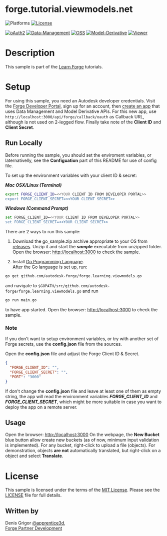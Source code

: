 # forge.tutorial.viewmodels.net

![Platforms](https://img.shields.io/badge/platform-windows%20%7C%20osx%20%7C%20linux-lightgray.svg)
[![License](http://img.shields.io/:license-mit-blue.svg)](http://opensource.org/licenses/MIT)

[![oAuth2](https://img.shields.io/badge/oAuth2-v1-green.svg)](http://developer.autodesk.com/)
[![Data-Management](https://img.shields.io/badge/Data%20Management-v1-green.svg)](http://developer.autodesk.com/)
[![OSS](https://img.shields.io/badge/OSS-v2-green.svg)](http://developer.autodesk.com/)
[![Model-Derivative](https://img.shields.io/badge/Model%20Derivative-v2-green.svg)](http://developer.autodesk.com/)
[![Viewer](https://img.shields.io/badge/Viewer-v4.0-green.svg)](http://developer.autodesk.com/)

# Description

This sample is part of the [Learn Forge](http://learnforge.autodesk.io) tutorials.

# Setup

For using this sample, you need an Autodesk developer credentials. Visit the [Forge Developer Portal](https://developer.autodesk.com), sign up for an account, then [create an app](https://developer.autodesk.com/myapps/create) that uses Data Management and Model Derivative APIs. For this new app, use `http://localhost:3000/api/forge/callback/oauth` as Callback URL, although is not used on 2-legged flow. Finally take note of the **Client ID** and **Client Secret**.

## Run Locally

Before running the sample, you should set the enviroment variables, or laternativelly, see the **Configuation** part of this README for use of config file. 

To set up the environment variables with your client ID & secret:

***Mac OSX/Linux (Terminal)***

```bash
export FORGE_CLIENT_ID=<<YOUR CLIENT ID FROM DEVELOPER PORTAL>>
export FORGE_CLIENT_SECRET=<<YOUR CLIENT SECRET>>
```    

***Windows (Command Prompt)***

```bash
set FORGE_CLIENT_ID=<<YOUR CLIENT ID FROM DEVELOPER PORTAL>>
set FORGE_CLIENT_SECRET=<<YOUR CLIENT SECRET>>
```

There are 2 ways to run this sample:

1. Download the go_sample.zip archive appropriate to your OS from [releases](https://github.com/Autodesk-Forge/learn.forge.viewmodels/releases). Unzip it and start the ***sample*** executable from unzipped folder. Open the browser: [http://localhost:3000](http://localhost:3000) to check the sample.

2. Install [Go Programming Language](https://golang.org/).    
After the Go language is set up, run:

```bash
go get github.com/autodesk-forge/forge.learning.viewmodels.go
```

and navigate to `$GOPATH/src/github.com/autodesk-forge/forge.learning.viewmodels.go` and run

```bash
go run main.go 
```
to have app started. Open the browser: [http://localhost:3000](http://localhost:3000) to check the sample.


### Note
If you don't want to setup environment variables, or try with another set of Forge secrets, use the **config.json** file from the sources.

Open the **config.json** file and adjust the Forge Client ID & Secret. 
	
```json
{
  "FORGE_CLIENT_ID": "",
  "FORGE_CLIENT_SECRET": "",
  "PORT": "3000"
}
```
If don't change the **config.json** file and leave at least one of them as empty string, the app will read the environment variables ***FORGE_CLIENT_ID*** and ***FORGE_CLIENT_SECRET***, which might be more suitable in case you want to deploy the app on a remote server.


## Usage

Open the browser: [http://localhost:3000](http://localhost:3000)
On the webpage, the **New Bucket** blue button allow create new buckets (as of now, minimum input validation is implemented). For any bucket, right-click to upload a file (objects). For demonstration, objects **are not** automatically translated, but right-click on a object and select **Translate**. 

# License

This sample is licensed under the terms of the [MIT License](http://opensource.org/licenses/MIT).
Please see the [LICENSE](LICENSE) file for full details.

## Written by

Denis Grigor [@apprentice3d](https://twitter.com/apprentice3d),   
[Forge Partner Development](http://forge.autodesk.com)
